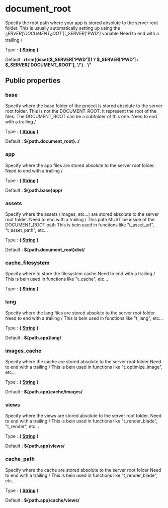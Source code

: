 # document_root

Specify the root path where your app is stored absolute to the server root folder.
This is usually automatically setting up using the $_SERVER['DOCUMENT_ROOT']|$_SERVER['PWD'] variable
Need to end with a trailing /

Type : **{ [String](http://php.net/manual/en/language.types.string.php) }**

Default : **rtrim((isset($_SERVER['PWD'])) ? $_SERVER['PWD'] : $_SERVER['DOCUMENT_ROOT'], '/') . '/'**



## Public properties


### base

Specify where the base folder of the project is stored absolute to the server root folder.
This is not the DOCUMENT_ROOT. It represent the root of the files. The DOCUMENT_ROOT can be a subfolder of this one.
Need to end with a trailing /

Type : **{ [String](http://php.net/manual/en/language.types.string.php) }**

Default : **${path.document_root}../**


### app

Specify where the app files are stored absolute to the server root folder.
Need to end with a trailing /

Type : **{ [String](http://php.net/manual/en/language.types.string.php) }**

Default : **${path.base}app/**


### assets

Specify where the assets (images, etc...) are stored absolute to the server root folder.
Need to end with a trailing /
This path MUST be inside of the DOCUMENT_ROOT path
This is bein used in functions like "t_asset_url", "t_asset_path", etc...

Type : **{ [String](http://php.net/manual/en/language.types.string.php) }**

Default : **${path.document_root}dist/**


### cache_filesystem

Specify where to store the filesystem cache
Need to end with a trailing /
This is bein used in functions like "t_cache", etc...

Type : **{ [String](http://php.net/manual/en/language.types.string.php) }**


### lang

Specify where the lang files are stored absolute to the server root folder.
Need to end with a trailing /
This is bein used in functions like "t_lang", etc...

Type : **{ [String](http://php.net/manual/en/language.types.string.php) }**

Default : **${path.app}lang/**


### images_cache

Specify where the cache are stored absolute to the server root folder
Need to end with a trailing /
This is bein used in functions like "t_optimize_image", etc...

Type : **{ [String](http://php.net/manual/en/language.types.string.php) }**

Default : **${path.app}cache/images/**


### views

Specify where the views are stored absolute to the server root folder.
Need to end with a trailing /
This is bein used in functions like "t_render_blade", "t_render", etc...

Type : **{ [String](http://php.net/manual/en/language.types.string.php) }**

Default : **${path.app}views/**


### cache_path

Specify where the cache are stored absolute to the server root folder
Need to end with a trailing /
This is bein used in functions like "t_render_blade", etc...

Type : **{ [String](http://php.net/manual/en/language.types.string.php) }**

Default : **${path.app}cache/views/**